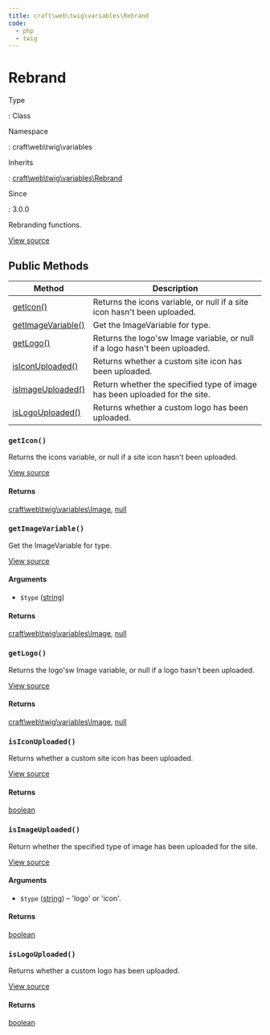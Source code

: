 ```yaml
---
title: craft\web\twig\variables\Rebrand
code:
  - php
  - twig
---
```


# Rebrand

Type

:   Class

Namespace

:   craft\web\twig\variables

Inherits

:   [craft\web\twig\variables\Rebrand](craft-web-twig-variables-rebrand.md)

Since

:   3.0.0



Rebranding functions.





[View source](https://github.com/craftcms/cms/blob/master/src/web/twig/variables/Rebrand.php)






## Public Methods

| Method                                                                            | Description
| --------------------------------------------------------------------------------- | ---------------------------------------------------------------------------
| [getIcon()](craft-web-twig-variables-rebrand.md#method-geticon)                   | Returns the icons variable, or null if a site icon hasn't been uploaded.
| [getImageVariable()](craft-web-twig-variables-rebrand.md#method-getimagevariable) | Get the ImageVariable for type.
| [getLogo()](craft-web-twig-variables-rebrand.md#method-getlogo)                   | Returns the logo'sw Image variable, or null if a logo hasn't been uploaded.
| [isIconUploaded()](craft-web-twig-variables-rebrand.md#method-isiconuploaded)     | Returns whether a custom site icon has been uploaded.
| [isImageUploaded()](craft-web-twig-variables-rebrand.md#method-isimageuploaded)   | Return whether the specified type of image has been uploaded for the site.
| [isLogoUploaded()](craft-web-twig-variables-rebrand.md#method-islogouploaded)     | Returns whether a custom logo has been uploaded.

### `getIcon()`





Returns the icons variable, or null if a site icon hasn't been uploaded.




[View source](https://github.com/craftcms/cms/blob/master/src/web/twig/variables/Rebrand.php#L80-L83)



#### Returns

[craft\web\twig\variables\Image](craft-web-twig-variables-image.md), [null](http://php.net/language.types.null)



### `getImageVariable()`





Get the ImageVariable for type.




[View source](https://github.com/craftcms/cms/blob/master/src/web/twig/variables/Rebrand.php#L91-L109)


#### Arguments

- `$type` ([string](http://php.net/language.types.string))

#### Returns

[craft\web\twig\variables\Image](craft-web-twig-variables-image.md), [null](http://php.net/language.types.null)



### `getLogo()`





Returns the logo'sw Image variable, or null if a logo hasn't been uploaded.




[View source](https://github.com/craftcms/cms/blob/master/src/web/twig/variables/Rebrand.php#L70-L73)



#### Returns

[craft\web\twig\variables\Image](craft-web-twig-variables-image.md), [null](http://php.net/language.types.null)



### `isIconUploaded()`





Returns whether a custom site icon has been uploaded.




[View source](https://github.com/craftcms/cms/blob/master/src/web/twig/variables/Rebrand.php#L49-L52)



#### Returns

[boolean](http://php.net/language.types.boolean)



### `isImageUploaded()`





Return whether the specified type of image has been uploaded for the site.




[View source](https://github.com/craftcms/cms/blob/master/src/web/twig/variables/Rebrand.php#L60-L63)


#### Arguments

- `$type` ([string](http://php.net/language.types.string)) – 'logo' or 'icon'.

#### Returns

[boolean](http://php.net/language.types.boolean)



### `isLogoUploaded()`





Returns whether a custom logo has been uploaded.




[View source](https://github.com/craftcms/cms/blob/master/src/web/twig/variables/Rebrand.php#L39-L42)



#### Returns

[boolean](http://php.net/language.types.boolean)











